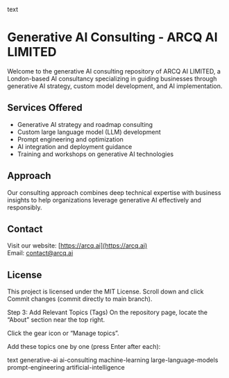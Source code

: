 text
# Generative AI Consulting - ARCQ AI LIMITED

Welcome to the generative AI consulting repository of ARCQ AI LIMITED, a London-based AI consultancy specializing in guiding businesses through generative AI strategy, custom model development, and AI implementation.

## Services Offered
- Generative AI strategy and roadmap consulting  
- Custom large language model (LLM) development  
- Prompt engineering and optimization  
- AI integration and deployment guidance  
- Training and workshops on generative AI technologies

## Approach
Our consulting approach combines deep technical expertise with business insights to help organizations leverage generative AI effectively and responsibly.

## Contact
Visit our website: [https://arcq.ai](https://arcq.ai)  
Email: contact@arcq.ai

## License
This project is licensed under the MIT License.
Scroll down and click Commit changes (commit directly to main branch).

Step 3: Add Relevant Topics (Tags)
On the repository page, locate the “About” section near the top right.

Click the gear icon or “Manage topics”.

Add these topics one by one (press Enter after each):

text
generative-ai
ai-consulting
machine-learning
large-language-models
prompt-engineering
artificial-intelligence
